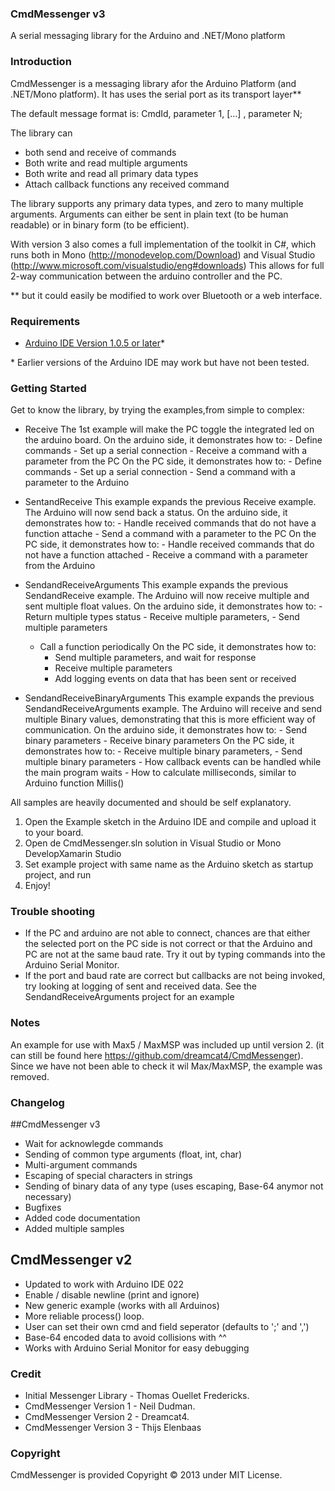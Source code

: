 ### CmdMessenger v3

A serial messaging library for the Arduino and .NET/Mono platform

### Introduction

CmdMessenger is a messaging library afor the Arduino Platform (and .NET/Mono platform). It has uses the serial port as its transport layer** 

The default message format is:
CmdId, parameter 1, [...] , parameter N;

The library can
* both send and receive of commands 
* Both write and read multiple arguments
* Both write and read all primary data types
* Attach callback functions any received command

The library supports any primary data types, and zero to many multiple arguments. Arguments can either be sent in plain text (to be human readable) 
or in binary form (to be efficient). 

With version 3 also comes a full implementation of the toolkit in C#, which runs both in Mono (http://monodevelop.com/Download) and Visual Studio (http://www.microsoft.com/visualstudio/eng#downloads)
This allows for full 2-way communication between the arduino controller and the PC.

\** but it could easily be modified to work over Bluetooth or a web interface.


### Requirements

* [Arduino IDE Version 1.0.5 or later](http://www.arduino.cc/en/Main/Software)* 

\* Earlier versions of the Arduino IDE may work but have not been tested.

### Getting Started

Get to know the library, by trying the examples,from simple to complex:
* Receive 
  The 1st example will make the PC toggle the integrated led on the arduino board. 
  On the arduino side, it demonstrates how to:
	  - Define commands
	  - Set up a serial connection
	  - Receive a command with a parameter from the PC
  On the PC side, it demonstrates how to:
	  - Define commands
	  - Set up a serial connection
	  - Send a command with a parameter to the Arduino

* SentandReceive 
  This example expands the previous Receive example. The Arduino will now send back a status. 
  On the arduino side, 
  it demonstrates how to:
	  - Handle received commands that do not have a function attache
	  - Send a command with a parameter to the PC
  On the PC side, it demonstrates how to:
	  - Handle received commands that do not have a function attached
	  - Receive a command with a parameter from the Arduino

* SendandReceiveArguments
  This example expands the previous SendandReceive example. The Arduino will now receive multiple 
  and sent multiple float values. 
  On the arduino side, it demonstrates how to:
	  - Return multiple types status 
	  - Receive multiple parameters,
	  - Send multiple parameters
  - Call a function periodically
  On the PC side, it demonstrates how to:
	  - Send multiple parameters, and wait for response 
	  - Receive multiple parameters
	  - Add logging events on data that has been sent or received
  
* SendandReceiveBinaryArguments
  This example expands the previous SendandReceiveArguments example. The Arduino will receive and send multiple 
  Binary values, demonstrating that this is more efficient way of communication. 
  On the arduino side, it demonstrates how to:
	  - Send binary parameters
	  - Receive binary parameters
  On the PC side, it demonstrates how to:
	  - Receive multiple binary parameters,
      - Send multiple binary parameters
      - How callback events can be handled while the main program waits
	  - How to calculate milliseconds, similar to Arduino function Millis()

All samples are heavily documented and should be self explanatory. 
1. Open the Example sketch in the Arduino IDE and compile and upload it to your board.
2. Open de CmdMessenger.sln solution in Visual Studio or Mono DevelopXamarin Studio
3. Set example project with same name as the Arduino sketch as startup project, and run
4. Enjoy!

### Trouble shooting
* If the PC and arduino are not able to connect, chances are that either the selected port on the PC side is not correct or that the Arduino and PC are not at the same baud rate. Try it out by typing commands into the Arduino Serial Monitor.
* If the port and baud rate are correct but callbacks are not being invoked, try looking at logging of sent and received data. See the SendandReceiveArguments project for an example

### Notes
An example for use with Max5 / MaxMSP was included up until version 2. (it can still be found here https://github.com/dreamcat4/CmdMessenger).
Since we have not been able to check it wil Max/MaxMSP, the example was removed.

### Changelog 

##CmdMessenger v3

* Wait for acknowlegde commands
* Sending of common type arguments (float, int, char)
* Multi-argument commands
* Escaping of special characters in strings
* Sending of binary data of any type (uses escaping, Base-64 anymor not necessary) 
* Bugfixes 
* Added code documentation
* Added multiple samples

## CmdMessenger v2 

* Updated to work with Arduino IDE 022
* Enable / disable newline (print and ignore)
* New generic example (works with all Arduinos)
* More reliable process() loop.
* User can set their own cmd and field seperator
 (defaults to ';' and ',')
* Base-64 encoded data to avoid collisions with ^^
* Works with Arduino Serial Monitor for easy debugging

### Credit

* Initial Messenger Library - Thomas Ouellet Fredericks.
* CmdMessenger Version 1    - Neil Dudman.
* CmdMessenger Version 2    - Dreamcat4.
* CmdMessenger Version 3    - Thijs Elenbaas

### Copyright

CmdMessenger is provided Copyright © 2013 under MIT License.

